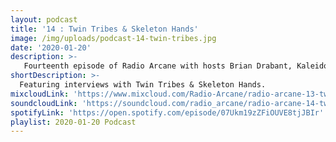 ```yaml
---
layout: podcast
title: '14 : Twin Tribes & Skeleton Hands'
image: /img/uploads/podcast-14-twin-tribes.jpg
date: '2020-01-20'
description: >-
   Fourteenth episode of Radio Arcane with hosts Brian Drabant, Kaleidoscope, Sorrow Vomit and Motuvius Rex : Featuring interviews of Twin Tribes and Skeleton Hands at Art Sanctuary on December 26, 2019 : Recorded and produced at the non-profit Art Sanctuary in Louisville, KY, Radio Arcane is a collective of Dark Music Specialists that host events, live music and dark arts entertainment.
shortDescription: >-
  Featuring interviews with Twin Tribes & Skeleton Hands.
mixcloudLink: 'https://www.mixcloud.com/Radio-Arcane/radio-arcane-13-twin-tribes-skeleton-hands'
soundcloudLink: 'https://soundcloud.com/radio_arcane/radio-arcane-14-twin-tribes-skeleton-hands'
spotifyLink: 'https://open.spotify.com/episode/07Ukm19zZFiOUVE8tjJBIr'
playlist: 2020-01-20 Podcast
---
```

